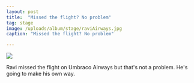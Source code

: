 ```yaml
---
layout: post
title:  "Missed the flight? No problem"
tag: stage
image: /uploads/album/stage/raviAirways.jpg
caption: "Missed the flight? No problem"

---
```


![]({{page.image}})

Ravi missed the flight on Umbraco Airways but that's not a problem. He's going to make his own way. 